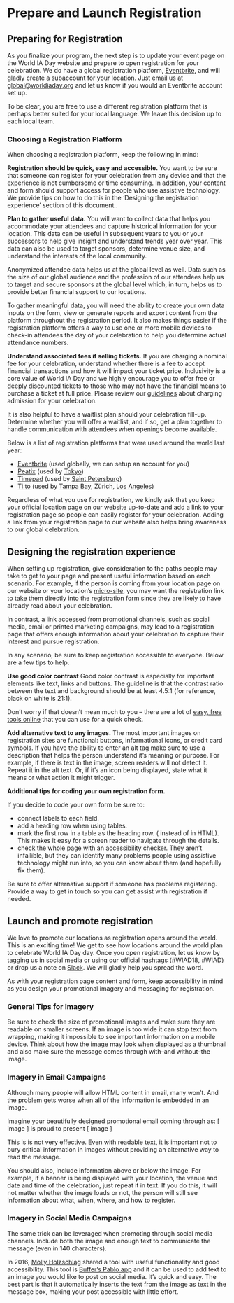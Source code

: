 # Prepare and Launch Registration

## Preparing for Registration

As you finalize your program, the next step is to update your event page on the World IA Day website and prepare to open registration for your celebration. We do have a global registration platform, [Eventbrite](https://www.eventbrite.com/d/world-ia-day/world-ia-day/?crt=regular&sort=best), and will gladly create a subaccount for your location. Just email us at [global@worldiaday.org](mailto:global@worldiaday.org) and let us know if you would an Eventbrite account set up.

To be clear, you are free to use a different registration platform that is perhaps better suited for your local language. We leave this decision up to each local team.

### Choosing a Registration Platform
When choosing a registration platform, keep the following in mind:

**Registration should be quick, easy and accessible.**
You want to be sure that someone can register for your celebration from any device and that the experience is not cumbersome or time consuming. In addition, your content and form should support access for people who use assistive technology. We provide tips on how to do this in the ‘Designing the registration experience’ section of this document..

**Plan to gather useful data.**
You will want to collect data that helps you accommodate your attendees and capture historical information for your location. This data can be useful in subsequent years to you or your successors to help give insight and understand trends year over year.  This data can also be used to target sponsors, determine venue size, and understand the interests of the local community.

Anonymized attendee data helps us at the global level as well. Data such as the size of our global audience and the profession of our attendees help us to target and secure sponsors at the global level which, in turn, helps us to provide better financial support to our locations.

To gather meaningful data, you will need the ability to create your own data inputs on the form, view or generate reports and export content from the platform throughout the registration period. It also makes things easier if the registration platform offers a way to use one or more mobile devices to check-in attendees the day of your celebration to help you determine actual attendance numbers.

**Understand associated fees if selling tickets.**
If you are charging a nominal fee for your celebration, understand whether there is a fee to accept financial transactions and how it will impact your ticket price. Inclusivity is a core value of World IA Day and we highly encourage you to offer free or deeply discounted tickets to those who may not have the financial means to purchase a ticket at full price. Please review our [guidelines](guidelines.md) about charging admission for your celebration.

It is also helpful to have a waitlist plan should your celebration fill-up. Determine whether you will offer a waitlist, and if so, get a plan together to handle communication with attendees when openings become available.

Below is a list of registration platforms that were used around the world last year:
- [Eventbrite](https://www.eventbrite.com/d/world-ia-day/world-ia-day/?crt=regular&sort=best) (used globally, we can setup an account for you)
- [Peatix](http://peatix.com/) (used by [Tokyo](http://wiad2016tokyo.peatix.com/))
- [Timepad](https://welcome.timepad.ru/) (used by [Saint Petersburg](https://uxspb.timepad.ru/event/285200/))
- [Ti.to](https://ti.to/home) (used by [Tampa Bay](https://ti.to/wiadtampa/world-ia-day-2016), Zürich, [Los Angeles](https://ti.to/wiadla))

Regardless of what you use for registration, we kindly ask that you keep your official location page on our website up-to-date and add a link to your registration page so people can easily register for your celebration. Adding a link from your registration page to our website also helps bring awareness to our global celebration.

## Designing the registration experience

When setting up registration, give consideration to the paths people may take to get to your page and present useful information based on each scenario. For example, if the person is coming from your location page on our website or your location’s [micro-site](https://en.wikipedia.org/wiki/Microsite), you may want the registration link to take them directly into the registration form since they are likely to have already read about your celebration.

In contrast, a link accessed from promotional channels, such as social media, email or printed marketing campaigns, may lead to a registration page that offers enough information about your celebration to capture their interest and pursue registration.

In any scenario, be sure to keep registration accessible to everyone. Below are a few tips to help.

**Use good color contrast**
Good color contrast is especially for important elements like text, links and buttons. The guideline is that the contrast ratio between the text and background should be at least 4.5:1 (for reference, black on white is 21:1).

Don’t worry if that doesn’t mean much to you – there are a lot of [easy, free tools online](https://www.google.com/search?q=google&oq=googe&aqs=chrome.1.69i57j0l5.3638j0j4&sourceid=chrome&ie=UTF-8#q=website+color+contrast+checker) that you can use for a quick check.

**Add alternative text to any images.**
The most important images on registration sites are functional: buttons, informational icons, or credit card symbols. If you have the ability to enter an alt tag make sure to use a description that helps the person understand it’s meaning or purpose. For example, if there is text in the image, screen readers will not detect it. Repeat it in the alt text. Or, if it’s an icon being displayed, state what it means or what action it might trigger.


**Additional tips for coding your own registration form.**

If you decide to code your own form be sure to:
- connect labels to each field.
- add a heading row when using tables.
- mark the first row in a table as the heading row. (<th> instead of <td> in HTML). This makes it easy for a screen reader to navigate through the details.
- check the whole page with an accessibility checker. They aren’t infallible, but they can identify many problems people using assistive technology might run into, so you can know about them (and hopefully fix them).

Be sure to offer alternative support if someone has problems registering. Provide a way to get in touch so you can get assist with registration if needed.


## Launch and promote registration
We love to promote our locations as registration opens around the world. This is an exciting time! We get to see how locations around the world plan to celebrate World IA Day day. Once you open registration, let us know by tagging us in social media or using our official hashtags (#WIAD18, #WIAD) or drop us a note on [Slack](https://worldiaday.slack.com/). We will gladly help you spread the word.

As with your registration page content and form, keep accessibility in mind as you design your promotional imagery and messaging for registration.

### General Tips for Imagery
Be sure to check the size of promotional images and make sure they are readable on smaller screens. If an image is too wide it can stop text from wrapping, making it impossible to see important information on a mobile device. Think about how the image may look when displayed as a thumbnail and also make sure the message comes through with–and without–the image.

### Imagery in Email Campaigns
Although many people will allow HTML content in email, many won’t. And the problem gets worse when all of the information is embedded in an image.

Imagine your beautifully designed promotional email coming through as:
  [ image ] is proud to present [ image ]

This is is not very effective. Even with readable text, it is important not to bury critical information in images without providing an alternative way to read the message.

You should also, include information above or below the image. For example, if a banner is being displayed with your location, the venue and date and time of the celebration, just repeat it in text. If you do this, it will not matter whether the image loads or not, the person will still see information about what, when, where, and how to register.

### Imagery in Social Media Campaigns
The same trick can be leveraged when promoting through social media channels. Include both the image and enough text to communicate the message (even in 140 characters).

In 2016, [Molly Holzschlag](https://twitter.com/mholzschlag/status/678602217117622273/photo/10) shared a tool with useful functionality and good accessibility. This tool is [Buffer’s Pablo app](https://pablo.buffer.com/) and it can be used to add text to an image you would like to post on social media. It’s quick and easy. The best part is that it automatically inserts the text from the image as text in the message box, making your post accessible with little effort.
